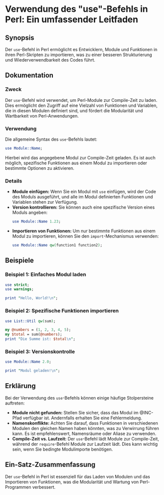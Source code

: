 <!--
Meta Description: # Verwendung des "use"-Befehls in Perl: Ein umfassender Leitfaden ## Synopsis Der `use`-Befehl in Perl ermöglicht es Entwicklern, Module und Funktione...
Meta Keywords: use, perl, module, und, funktionen
-->

# Verwendung des "use"-Befehls in Perl: Ein umfassender Leitfaden

## Synopsis
Der `use`-Befehl in Perl ermöglicht es Entwicklern, Module und Funktionen in ihren Perl-Skripten zu importieren, was zu einer besseren Strukturierung und Wiederverwendbarkeit des Codes führt.

## Dokumentation
### Zweck
Der `use`-Befehl wird verwendet, um Perl-Module zur Compile-Zeit zu laden. Dies ermöglicht den Zugriff auf eine Vielzahl von Funktionen und Variablen, die in diesen Modulen definiert sind, und fördert die Modularität und Wartbarkeit von Perl-Anwendungen.

### Verwendung
Die allgemeine Syntax des `use`-Befehls lautet:
```perl
use Module::Name;
```
Hierbei wird das angegebene Modul zur Compile-Zeit geladen. Es ist auch möglich, spezifische Funktionen aus einem Modul zu importieren oder bestimmte Optionen zu aktivieren.

### Details
- **Module einfügen:** Wenn Sie ein Modul mit `use` einfügen, wird der Code des Moduls ausgeführt, und alle im Modul definierten Funktionen und Variablen stehen zur Verfügung.
- **Version kontrollieren:** Sie können auch eine spezifische Version eines Moduls angeben:
  ```perl
  use Module::Name 1.23;
  ```
- **Importieren von Funktionen:** Um nur bestimmte Funktionen aus einem Modul zu importieren, können Sie den `import`-Mechanismus verwenden:
  ```perl
  use Module::Name qw(function1 function2);
  ```

## Beispiele
### Beispiel 1: Einfaches Modul laden
```perl
use strict;
use warnings;

print "Hello, World!\n";
```

### Beispiel 2: Spezifische Funktionen importieren
```perl
use List::Util qw(sum);

my @numbers = (1, 2, 3, 4, 5);
my $total = sum(@numbers);
print "Die Summe ist: $total\n";
```

### Beispiel 3: Versionskontrolle
```perl
use Module::Name 2.0;

print "Modul geladen!\n";
```

## Erklärung
Bei der Verwendung des `use`-Befehls können einige häufige Stolpersteine auftreten:
- **Module nicht gefunden:** Stellen Sie sicher, dass das Modul im @INC-Pfad verfügbar ist. Andernfalls erhalten Sie eine Fehlermeldung.
- **Namenskonflikte:** Achten Sie darauf, dass Funktionen in verschiedenen Modulen den gleichen Namen haben könnten, was zu Verwirrung führen kann. Es ist empfehlenswert, Namensräume oder Aliase zu verwenden.
- **Compile-Zeit vs. Laufzeit:** Der `use`-Befehl lädt Module zur Compile-Zeit, während der `require`-Befehl Module zur Laufzeit lädt. Dies kann wichtig sein, wenn Sie bedingte Modulimporte benötigen.

## Ein-Satz-Zusammenfassung
Der `use`-Befehl in Perl ist essenziell für das Laden von Modulen und das Importieren von Funktionen, was die Modularität und Wartung von Perl-Programmen verbessert.